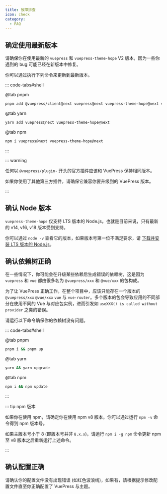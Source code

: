 ```yaml
---
title: 故障排查
icon: check
category:
  - FAQ
---
```


## 确定使用最新版本

请确保你在使用最新的 `vuepress` 和 `vuepress-theme-hope` V2 版本，因为一些你遇到的 bug 可能已经在新版本中修复。

你可以通过执行下列命令来更新到最新版本。

::: code-tabs#shell

@tab pnpm

```bash
pnpm add @vuepress/client@next vuepress@next vuepress-theme-hope@next vue@latest
```

@tab yarn

```bash
yarn add vuepress@next vuepress-theme-hope@next
```

@tab npm

```bash
npm i vuepress@next vuepress-theme-hope@next
```

:::

::: warning

任何以 `@vuepress/plugin-` 开头的官方插件应该和 VuePress 保持相同版本。

如果你使用了其他第三方插件，请确保它兼容你要升级到的 VuePress 版本。

:::

## 确认 Node 版本

`vuepress-theme-hope` 仅支持 LTS 版本的 Node.js，也就是目前来说，只有最新的 v14, v16, v18 版本受到支持。

你可以通过 `node -v` 查看它的版本，如果版本号第一位不满足要求，请 [下载并安装 LTS 版本的 Node.js](../cookbook/tutorial/env.md#nodejs)。

## 确认依赖树正确

在一些情况下，你可能会在升级某些依赖后生成错误的依赖树，这是因为 `vuepress` 和 `vue` 都由很多名为 `@vuepress/xxx` 和 `@vue/xxx` 的包构成。

为了让 VuePress 正确工作，在整个项目中，应该只能存在一个版本的 `@vuepress/xxx` `@vue/xxx` `vue` 与 `vue-router`。多个版本的包会导致应用的不同部分在使用不同的 Vue 与对应包实例，进而引发如 `useXXX() is called without provider` 之类的错误。

请运行以下命令确保你的依赖树没有问题。

::: code-tabs#shell

@tab pnpm

```bash
pnpm i && pnpm up
```

@tab yarn

```bash
yarn && yarn upgrade
```

@tab npm

```bash
npm i && npm update
```

:::

::: tip npm 版本

如果你在使用 npm，请确定你在使用 npm v8 版本。你可以通过运行 `npm -v` 命令得到 npm 版本号。

如果主版本号小于 8 (即版本号并非 `8.x.x`)，请运行 `npm i -g npm` 命令更新 npm 至 v8 版本之后重新运行上述命令。

:::

## 确认配置正确

请确认你的配置文件没有出现错误 (如红色波浪线)，如果有，请根据提示修改配置文件直至你正确配置了 VuePress 与主题。
